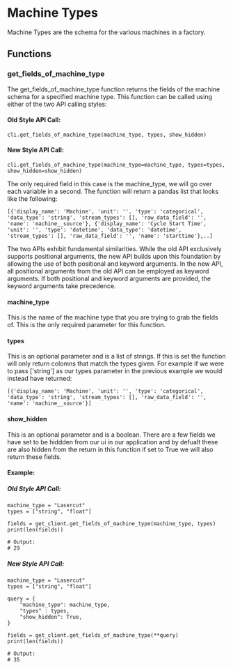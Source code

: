 # Machine Types
Machine Types are the schema for the various machines in a factory. 

## Functions

### get_fields_of_machine_type
The get_fields_of_machine_type function returns the fields of the machine schema for a specified machine type. This function can be called using either of the two API calling styles:

#### Old Style API Call:

```
cli.get_fields_of_machine_type(machine_type, types, show_hidden)
```

#### New Style API Call:

```
cli.get_fields_of_machine_type(machine_type=machine_type, types=types, show_hidden=show_hidden)
```

The only required field in this case is the machine_type, we will go over each variable in a second.  The function will return a pandas list that looks like the following:
```
[{'display_name': 'Machine', 'unit': '', 'type': 'categorical', 'data_type': 'string', 'stream_types': [], 'raw_data_field': '', 'name': 'machine__source'}, {'display_name': 'Cycle Start Time', 'unit': '', 'type': 'datetime', 'data_type': 'datetime', 'stream_types': [], 'raw_data_field': '', 'name': 'starttime'},..]
```

The two APIs exhibit fundamental similarities. While the old API exclusively supports positional arguments, the new API builds upon this foundation by allowing the use of both positional and keyword arguments. In the new API, all positional arguments from the old API can be employed as keyword arguments. If both positional and keyword arguments are provided, the keyword arguments take precedence.

#### machine_type
This is the name of the machine type that you are trying to grab the fields of.  This is the only required parameter for this function.

#### types
This is an optional parameter and is a list of strings.  If this is set the function will only return colomns that match the types given.  For example if we were to pass ['string'] as our types parameter in the previous example we would instead have returned:
```
[{'display_name': 'Machine', 'unit': '', 'type': 'categorical', 'data_type': 'string', 'stream_types': [], 'raw_data_field': '', 'name': 'machine__source'}]
```

#### show_hidden
This is an optional parameter and is a boolean.  There are a few fields we have set to be hiddden from our ui in our application and by defualt these are also hidden from the return in this function if set to True we will also return these fields.

#### Example:

##### Old Style API Call:

```
machine_type = "Lasercut"
types = ["string", "float"]

fields = get_client.get_fields_of_machine_type(machine_type, types)
print(len(fields))

# Output:
# 29
```

##### New Style API Call:

```
machine_type = "Lasercut"
types = ["string", "float"]

query = {
    "machine_type": machine_type,
    "types" : types,
    "show_hidden": True,
}

fields = get_client.get_fields_of_machine_type(**query)
print(len(fields))

# Output:
# 35
```
